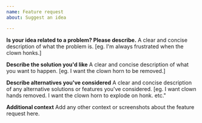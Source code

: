 ```yaml
---
name: Feature request
about: Suggest an idea

---
```


**Is your idea related to a problem? Please describe.**
A clear and concise description of what the problem is. [eg. I'm always frustrated when the clown honks.]

**Describe the solution you'd like**
A clear and concise description of what you want to happen. [eg. I want the clown horn to be removed.]

**Describe alternatives you've considered**
A clear and concise description of any alternative solutions or features you've considered. [eg. I want clown hands removed. I want the clown horn to explode on honk. etc."

**Additional context**
Add any other context or screenshots about the feature request here.
